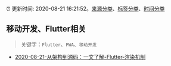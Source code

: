 :alarm_clock: 更新时间: 2020-08-21 16:21:52。[来源分类](../README.md)、[标签分类](../TAGS.md)、[时间分类](../TIMELINE.md)

## 移动开发、Flutter相关


> 关键字：`Flutter`、`PWA`、`移动开发`



- [2020-08-21-从架构到源码：一文了解-Flutter-渲染机制](https://toutiao.io/k/rrs00zt) 